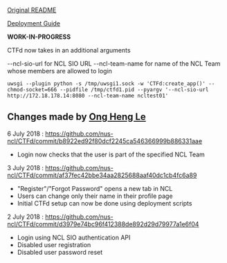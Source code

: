 [Original README](https://github.com/CTFd/CTFd/blob/master/README.md)

[Deployment Guide](https://github.com/nus-ncl/ctfd-deployment/blob/master/Deployment_Guides/core/ctfd-core-deployment.txt)

**WORK-IN-PROGRESS**

CTFd now takes in an additional arguments 

--ncl-sio-url for NCL SIO URL
--ncl-team-name for name of the NCL Team whose members are allowed to login

```
uwsgi --plugin python -s /tmp/uwsgi1.sock -w 'CTFd:create_app()' --chmod-socket=666 --pidfile /tmp/ctfd1.pid --pyargv '--ncl-sio-url http://172.18.178.14:8080 --ncl-team-name ncltest01'
```

## Changes made by [Ong Heng Le](https://github.com/initialshl)

6 July 2018 : https://github.com/nus-ncl/CTFd/commit/b8922ed92f80dcf2245ca546366999b886331aae

- Login now checks that the user is part of the specified NCL Team

3 July 2018 : https://github.com/nus-ncl/CTFd/commit/af37fec42bbe34aa2825688aaf40dc1cb4fc6a89

- "Register"/"Forgot Password" opens a new tab in NCL
- Users can change only their name in their profile page
- Initial CTFd setup can now be done using deployment scripts

2 July 2018 : https://github.com/nus-ncl/CTFd/commit/d3979e74bc96f412388de892d29d79977a1e6f04

- Login using NCL SIO authentication API
- Disabled user registration
- Disabled user password reset

